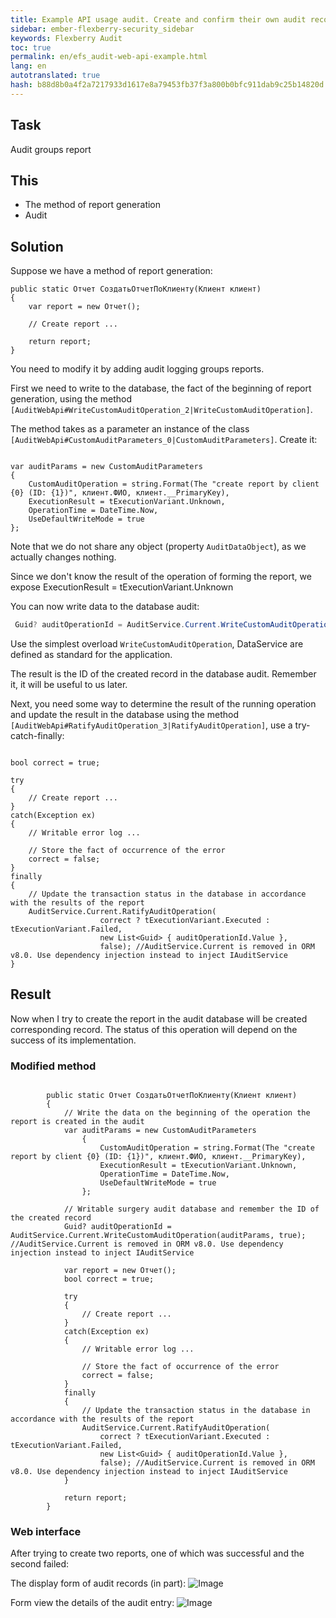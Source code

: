 ```yaml
--- 
title: Example API usage audit. Create and confirm their own audit records 
sidebar: ember-flexberry-security_sidebar 
keywords: Flexberry Audit 
toc: true 
permalink: en/efs_audit-web-api-example.html 
lang: en 
autotranslated: true 
hash: b88d8b0a4f2a7217933d1617e8a79453fb37f3a800b0bfc911dab9c25b14820d 
--- 
```


## Task 
Audit groups report 

## This 
* The method of report generation 
* Audit 

## Solution 
Suppose we have a method of report generation: 

```
public static Отчет СоздатьОтчетПоКлиенту(Клиент клиент)
{
    var report = new Отчет();
    
    // Create report ... 

    return report;
}
``` 

You need to modify it by adding audit logging groups reports. 

First we need to write to the database, the fact of the beginning of report generation, using the method `[AuditWebApi#WriteCustomAuditOperation_2|WriteCustomAuditOperation]`. 

The method takes as a parameter an instance of the class `[AuditWebApi#CustomAuditParameters_0|CustomAuditParameters]`. Create it: 

```

var auditParams = new CustomAuditParameters
{
    CustomAuditOperation = string.Format(The "create report by client {0} (ID: {1})", клиент.ФИО, клиент.__PrimaryKey),
    ExecutionResult = tExecutionVariant.Unknown,
    OperationTime = DateTime.Now,
    UseDefaultWriteMode = true
};
``` 

Note that we do not share any object (property `AuditDataObject`), as we actually changes nothing. 

Since we don't know the result of the operation of forming the report, we expose ExecutionResult = tExecutionVariant.Unknown 

You can now write data to the database audit: 

```csharp
 Guid? auditOperationId = AuditService.Current.WriteCustomAuditOperation(auditParams, true); //AuditService.Current is removed in ORM v8.0. Use dependency injection instead to inject IAuditService
``` 

Use the simplest overload `WriteCustomAuditOperation`, DataService are defined as standard for the application. 

The result is the ID of the created record in the database audit. Remember it, it will be useful to us later. 

Next, you need some way to determine the result of the running operation and update the result in the database using the method `[AuditWebApi#RatifyAuditOperation_3|RatifyAuditOperation]`, use a try-catch-finally: 

```

bool correct = true;

try
{
    // Create report ... 
}
catch(Exception ex)
{
    // Writable error log ... 

    // Store the fact of occurrence of the error 
    correct = false;
}
finally
{
    // Update the transaction status in the database in accordance with the results of the report 
    AuditService.Current.RatifyAuditOperation(
                    correct ? tExecutionVariant.Executed : tExecutionVariant.Failed,
                    new List<Guid> { auditOperationId.Value },
                    false); //AuditService.Current is removed in ORM v8.0. Use dependency injection instead to inject IAuditService
}
``` 


## Result 
Now when I try to create the report in the audit database will be created corresponding record. The status of this operation will depend on the success of its implementation. 

### Modified method 
```

        public static Отчет СоздатьОтчетПоКлиенту(Клиент клиент)
        {
            // Write the data on the beginning of the operation the report is created in the audit 
            var auditParams = new CustomAuditParameters
                {
                    CustomAuditOperation = string.Format(The "create report by client {0} (ID: {1})", клиент.ФИО, клиент.__PrimaryKey),
                    ExecutionResult = tExecutionVariant.Unknown,
                    OperationTime = DateTime.Now,
                    UseDefaultWriteMode = true
                };

            // Writable surgery audit database and remember the ID of the created record 
            Guid? auditOperationId = AuditService.Current.WriteCustomAuditOperation(auditParams, true); //AuditService.Current is removed in ORM v8.0. Use dependency injection instead to inject IAuditService

            var report = new Отчет();
            bool correct = true;

            try
            {
                // Create report ... 
            }
            catch(Exception ex)
            {
                // Writable error log ... 

                // Store the fact of occurrence of the error 
                correct = false;
            }
            finally
            {
                // Update the transaction status in the database in accordance with the results of the report 
                AuditService.Current.RatifyAuditOperation(
                    correct ? tExecutionVariant.Executed : tExecutionVariant.Failed,
                    new List<Guid> { auditOperationId.Value },
                    false); //AuditService.Current is removed in ORM v8.0. Use dependency injection instead to inject IAuditService
            }

            return report;
        }
``` 

### Web interface 
After trying to create two reports, one of which was successful and the second failed: 

The display form of audit records (in part): 
![Image](/images/img/page/AuditWebApiExample/AuditWebApiWolv.PNG) 


Form view the details of the audit entry: 
![Image](/images/img/page/AuditWebApiExample/AuditWebApiE.PNG) 



